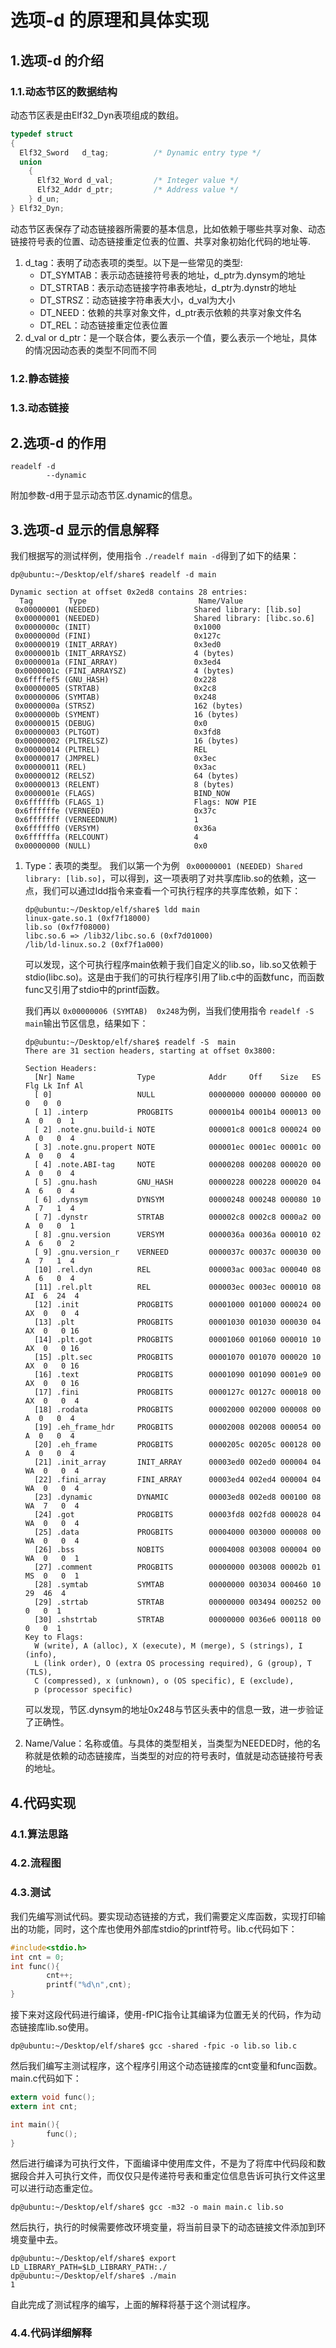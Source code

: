 # 选项-d 的原理和具体实现

## 1.选项-d 的介绍

### 1.1.动态节区的数据结构

动态节区表是由Elf32_Dyn表项组成的数组。

```c
typedef struct
{
  Elf32_Sword	d_tag;			/* Dynamic entry type */
  union
    {
      Elf32_Word d_val;			/* Integer value */
      Elf32_Addr d_ptr;			/* Address value */
    } d_un;
} Elf32_Dyn;
```

动态节区表保存了动态链接器所需要的基本信息，比如依赖于哪些共享对象、动态链接符号表的位置、动态链接重定位表的位置、共享对象初始化代码的地址等.

1. d_tag：表明了动态表项的类型。以下是一些常见的类型:
   - DT_SYMTAB：表示动态链接符号表的地址，d_ptr为.dynsym的地址
   - DT_STRTAB：表示动态链接字符串表地址，d_ptr为.dynstr的地址
   - DT_STRSZ：动态链接字符串表大小，d_val为大小
   - DT_NEED：依赖的共享对象文件，d_ptr表示依赖的共享对象文件名
   - DT_REL：动态链接重定位表位置
2. d_val or d_ptr：是一个联合体，要么表示一个值，要么表示一个地址，具体的情况因动态表的类型不同而不同

### 1.2.静态链接

### 1.3.动态链接

## 2.选项-d 的作用

```shell
readelf -d
        --dynamic
```

附加参数-d用于显示动态节区.dynamic的信息。

## 3.选项-d 显示的信息解释

我们根据写的测试样例，使用指令 `./readelf main -d`得到了如下的结果：

```shell
dp@ubuntu:~/Desktop/elf/share$ readelf -d main

Dynamic section at offset 0x2ed8 contains 28 entries:
  Tag        Type                         Name/Value
 0x00000001 (NEEDED)                     Shared library: [lib.so]
 0x00000001 (NEEDED)                     Shared library: [libc.so.6]
 0x0000000c (INIT)                       0x1000
 0x0000000d (FINI)                       0x127c
 0x00000019 (INIT_ARRAY)                 0x3ed0
 0x0000001b (INIT_ARRAYSZ)               4 (bytes)
 0x0000001a (FINI_ARRAY)                 0x3ed4
 0x0000001c (FINI_ARRAYSZ)               4 (bytes)
 0x6ffffef5 (GNU_HASH)                   0x228
 0x00000005 (STRTAB)                     0x2c8
 0x00000006 (SYMTAB)                     0x248
 0x0000000a (STRSZ)                      162 (bytes)
 0x0000000b (SYMENT)                     16 (bytes)
 0x00000015 (DEBUG)                      0x0
 0x00000003 (PLTGOT)                     0x3fd8
 0x00000002 (PLTRELSZ)                   16 (bytes)
 0x00000014 (PLTREL)                     REL
 0x00000017 (JMPREL)                     0x3ec
 0x00000011 (REL)                        0x3ac
 0x00000012 (RELSZ)                      64 (bytes)
 0x00000013 (RELENT)                     8 (bytes)
 0x0000001e (FLAGS)                      BIND_NOW
 0x6ffffffb (FLAGS_1)                    Flags: NOW PIE
 0x6ffffffe (VERNEED)                    0x37c
 0x6fffffff (VERNEEDNUM)                 1
 0x6ffffff0 (VERSYM)                     0x36a
 0x6ffffffa (RELCOUNT)                   4
 0x00000000 (NULL)                       0x0
```

1. Type：表项的类型。
   我们以第一个为例 ` 0x00000001 (NEEDED) Shared library: [lib.so]`，可以得到，这一项表明了对共享库lib.so的依赖，这一点，我们可以通过ldd指令来查看一个可执行程序的共享库依赖，如下：

   ```shell
   dp@ubuntu:~/Desktop/elf/share$ ldd main
   linux-gate.so.1 (0xf7f18000)
   lib.so (0xf7f08000)
   libc.so.6 => /lib32/libc.so.6 (0xf7d01000)
   /lib/ld-linux.so.2 (0xf7f1a000)
   ```

   可以发现，这个可执行程序main依赖于我们自定义的lib.so，lib.so又依赖于stdio(libc.so)。这是由于我们的可执行程序引用了lib.c中的函数func，而函数func又引用了stdio中的printf函数。

   我们再以 `0x00000006 (SYMTAB)  0x248`为例，当我们使用指令 `readelf -S main`输出节区信息，结果如下：

   ```shell
   dp@ubuntu:~/Desktop/elf/share$ readelf -S  main
   There are 31 section headers, starting at offset 0x3800:

   Section Headers:
     [Nr] Name              Type            Addr     Off    Size   ES Flg Lk Inf Al
     [ 0]                   NULL            00000000 000000 000000 00      0   0  0
     [ 1] .interp           PROGBITS        000001b4 0001b4 000013 00   A  0   0  1
     [ 2] .note.gnu.build-i NOTE            000001c8 0001c8 000024 00   A  0   0  4
     [ 3] .note.gnu.propert NOTE            000001ec 0001ec 00001c 00   A  0   0  4
     [ 4] .note.ABI-tag     NOTE            00000208 000208 000020 00   A  0   0  4
     [ 5] .gnu.hash         GNU_HASH        00000228 000228 000020 04   A  6   0  4
     [ 6] .dynsym           DYNSYM          00000248 000248 000080 10   A  7   1  4
     [ 7] .dynstr           STRTAB          000002c8 0002c8 0000a2 00   A  0   0  1
     [ 8] .gnu.version      VERSYM          0000036a 00036a 000010 02   A  6   0  2
     [ 9] .gnu.version_r    VERNEED         0000037c 00037c 000030 00   A  7   1  4
     [10] .rel.dyn          REL             000003ac 0003ac 000040 08   A  6   0  4
     [11] .rel.plt          REL             000003ec 0003ec 000010 08  AI  6  24  4
     [12] .init             PROGBITS        00001000 001000 000024 00  AX  0   0  4
     [13] .plt              PROGBITS        00001030 001030 000030 04  AX  0   0 16
     [14] .plt.got          PROGBITS        00001060 001060 000010 10  AX  0   0 16
     [15] .plt.sec          PROGBITS        00001070 001070 000020 10  AX  0   0 16
     [16] .text             PROGBITS        00001090 001090 0001e9 00  AX  0   0 16
     [17] .fini             PROGBITS        0000127c 00127c 000018 00  AX  0   0  4
     [18] .rodata           PROGBITS        00002000 002000 000008 00   A  0   0  4
     [19] .eh_frame_hdr     PROGBITS        00002008 002008 000054 00   A  0   0  4
     [20] .eh_frame         PROGBITS        0000205c 00205c 000128 00   A  0   0  4
     [21] .init_array       INIT_ARRAY      00003ed0 002ed0 000004 04  WA  0   0  4
     [22] .fini_array       FINI_ARRAY      00003ed4 002ed4 000004 04  WA  0   0  4
     [23] .dynamic          DYNAMIC         00003ed8 002ed8 000100 08  WA  7   0  4
     [24] .got              PROGBITS        00003fd8 002fd8 000028 04  WA  0   0  4
     [25] .data             PROGBITS        00004000 003000 000008 00  WA  0   0  4
     [26] .bss              NOBITS          00004008 003008 000004 00  WA  0   0  1
     [27] .comment          PROGBITS        00000000 003008 00002b 01  MS  0   0  1
     [28] .symtab           SYMTAB          00000000 003034 000460 10     29  46  4
     [29] .strtab           STRTAB          00000000 003494 000252 00      0   0  1
     [30] .shstrtab         STRTAB          00000000 0036e6 000118 00      0   0  1
   Key to Flags:
     W (write), A (alloc), X (execute), M (merge), S (strings), I (info),
     L (link order), O (extra OS processing required), G (group), T (TLS),
     C (compressed), x (unknown), o (OS specific), E (exclude),
     p (processor specific)

   ```

   可以发现，节区.dynsym的地址0x248与节区头表中的信息一致，进一步验证了正确性。
2. Name/Value：名称或值。与具体的类型相关，当类型为NEEDED时，他的名称就是依赖的动态链接库，当类型的对应的符号表时，值就是动态链接符号表的地址。

## 4.代码实现

### 4.1.算法思路

### 4.2.流程图

### 4.3.测试

我们先编写测试代码。要实现动态链接的方式，我们需要定义库函数，实现打印输出的功能，同时，这个库也使用外部库stdio的printf符号。lib.c代码如下：

```c
#include<stdio.h>
int cnt = 0;
int func(){
        cnt++;
        printf("%d\n",cnt);
}
```

接下来对这段代码进行编译，使用-fPIC指令让其编译为位置无关的代码，作为动态链接库lib.so使用。

```shell
dp@ubuntu:~/Desktop/elf/share$ gcc -shared -fpic -o lib.so lib.c
```

然后我们编写主测试程序，这个程序引用这个动态链接库的cnt变量和func函数。main.c代码如下：

```c
extern void func();
extern int cnt;

int main(){
        func();
}
```

然后进行编译为可执行文件，下面编译中使用库文件，不是为了将库中代码段和数据段合并入可执行文件，而仅仅只是传递符号表和重定位信息告诉可执行文件这里可以进行动态重定位。

```shell
dp@ubuntu:~/Desktop/elf/share$ gcc -m32 -o main main.c lib.so
```

然后执行，执行的时候需要修改环境变量，将当前目录下的动态链接文件添加到环境变量中去。

```shell
dp@ubuntu:~/Desktop/elf/share$ export LD_LIBRARY_PATH=$LD_LIBRARY_PATH:./ 
dp@ubuntu:~/Desktop/elf/share$ ./main
1
```

自此完成了测试程序的编写，上面的解释将基于这个测试程序。

### 4.4.代码详细解释
